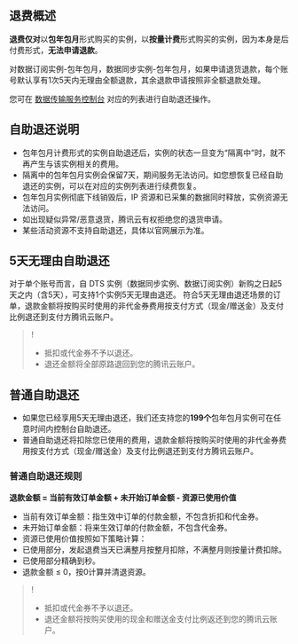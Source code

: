 ## 退费概述
**退费仅对**以**包年包月**形式购买的实例，以**按量计费**形式购买的实例，因为本身是后付费形式，**无法申请退款**。

对数据订阅实例-包年包月，数据同步实例-包年包月，如果申请退货退款，每个账号默认享有1次5天内无理由全额退款，其余退款申请按照非全额退款处理。

您可在 [数据传输服务控制台](https://console.cloud.tencent.com/dts/dss) 对应的列表进行自助退还操作。

## 自助退还说明
- 包年包月计费形式的实例自助退还后，实例的状态一旦变为“隔离中”时，就不再产生与该实例相关的费用。
- 隔离中的包年包月实例会保留7天，期间服务无法访问。如您想恢复已经自助退还的实例，可以在对应的实例列表进行续费恢复。
- 包年包月实例彻底下线销毁后，IP 资源和已采集的数据同时释放，实例资源无法访问。
- 如出现疑似异常/恶意退货，腾讯云有权拒绝您的退货申请。
- 某些活动资源不支持自助退还，具体以官网展示为准。

## 5天无理由自助退还
对于单个账号而言，自 DTS 实例（数据同步实例、数据订阅实例）新购之日起5天之内（含5天），可支持1个实例5天无理由退还。
符合5天无理由退还场景的订单，退款金额将按购买时使用的非代金券费用按支付方式（现金/赠送金）及支付比例退还到支付方腾讯云账户。

>!
>- 抵扣或代金券不予以退还。
>- 退还金额将全部原路退回到您的腾讯云账户。

## 普通自助退还
- 如果您已经享用5天无理由退还，我们还支持您的**199个**包年包月实例可在任意时间内控制台自助退还。
- 普通自助退还将扣除您已使用的费用，退款金额将按购买时使用的非代金券费用按支付方式（现金/赠送金）及支付比例退还到支付方腾讯云账户。


### 普通自助退还规则
**退款金额 = 当前有效订单金额 + 未开始订单金额 - 资源已使用价值**

- 当前有效订单金额：指生效中订单的付款金额，不包含折扣和代金券。
- 未开始订单金额：将来生效订单的付款金额，不包含代金券。
- 资源已使用价值按照如下策略计算：
 - 已使用部分，发起退费当天已满整月按整月扣除，不满整月则按量计费扣除。
 - 已使用部分精确到秒。
 - 退款金额 ≤ 0，按0计算并清退资源。

>!
>- 抵扣或代金券不予以退还。
>- 退还金额将按购买使用的现金和赠送金支付比例返还到您的腾讯云账户。

